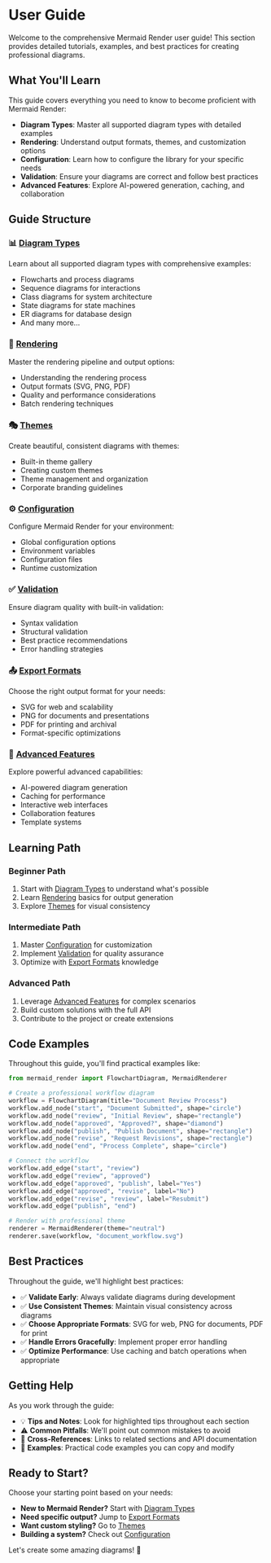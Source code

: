# User Guide

Welcome to the comprehensive Mermaid Render user guide! This section provides detailed tutorials, examples, and best practices for creating professional diagrams.

## What You'll Learn

This guide covers everything you need to know to become proficient with Mermaid Render:

- **Diagram Types**: Master all supported diagram types with detailed examples
- **Rendering**: Understand output formats, themes, and customization options
- **Configuration**: Learn how to configure the library for your specific needs
- **Validation**: Ensure your diagrams are correct and follow best practices
- **Advanced Features**: Explore AI-powered generation, caching, and collaboration

## Guide Structure

### 📊 [Diagram Types](diagram-types.md)

Learn about all supported diagram types with comprehensive examples:

- Flowcharts and process diagrams
- Sequence diagrams for interactions
- Class diagrams for system architecture
- State diagrams for state machines
- ER diagrams for database design
- And many more...

### 🎨 [Rendering](rendering.md)

Master the rendering pipeline and output options:

- Understanding the rendering process
- Output formats (SVG, PNG, PDF)
- Quality and performance considerations
- Batch rendering techniques

### 🎭 [Themes](themes.md)

Create beautiful, consistent diagrams with themes:

- Built-in theme gallery
- Creating custom themes
- Theme management and organization
- Corporate branding guidelines

### ⚙️ [Configuration](configuration.md)

Configure Mermaid Render for your environment:

- Global configuration options
- Environment variables
- Configuration files
- Runtime customization

### ✅ [Validation](validation.md)

Ensure diagram quality with built-in validation:

- Syntax validation
- Structural validation
- Best practice recommendations
- Error handling strategies

### 📤 [Export Formats](export-formats.md)

Choose the right output format for your needs:

- SVG for web and scalability
- PNG for documents and presentations
- PDF for printing and archival
- Format-specific optimizations

### 🚀 [Advanced Features](advanced-features.md)

Explore powerful advanced capabilities:

- AI-powered diagram generation
- Caching for performance
- Interactive web interfaces
- Collaboration features
- Template systems

## Learning Path

### Beginner Path

1. Start with [Diagram Types](diagram-types.md) to understand what's possible
2. Learn [Rendering](rendering.md) basics for output generation
3. Explore [Themes](themes.md) for visual consistency

### Intermediate Path

1. Master [Configuration](configuration.md) for customization
2. Implement [Validation](validation.md) for quality assurance
3. Optimize with [Export Formats](export-formats.md) knowledge

### Advanced Path

1. Leverage [Advanced Features](advanced-features.md) for complex scenarios
2. Build custom solutions with the full API
3. Contribute to the project or create extensions

## Code Examples

Throughout this guide, you'll find practical examples like:

```python
from mermaid_render import FlowchartDiagram, MermaidRenderer

# Create a professional workflow diagram
workflow = FlowchartDiagram(title="Document Review Process")
workflow.add_node("start", "Document Submitted", shape="circle")
workflow.add_node("review", "Initial Review", shape="rectangle")
workflow.add_node("approved", "Approved?", shape="diamond")
workflow.add_node("publish", "Publish Document", shape="rectangle")
workflow.add_node("revise", "Request Revisions", shape="rectangle")
workflow.add_node("end", "Process Complete", shape="circle")

# Connect the workflow
workflow.add_edge("start", "review")
workflow.add_edge("review", "approved")
workflow.add_edge("approved", "publish", label="Yes")
workflow.add_edge("approved", "revise", label="No")
workflow.add_edge("revise", "review", label="Resubmit")
workflow.add_edge("publish", "end")

# Render with professional theme
renderer = MermaidRenderer(theme="neutral")
renderer.save(workflow, "document_workflow.svg")
```

## Best Practices

Throughout the guide, we'll highlight best practices:

- ✅ **Validate Early**: Always validate diagrams during development
- ✅ **Use Consistent Themes**: Maintain visual consistency across diagrams
- ✅ **Choose Appropriate Formats**: SVG for web, PNG for documents, PDF for print
- ✅ **Handle Errors Gracefully**: Implement proper error handling
- ✅ **Optimize Performance**: Use caching and batch operations when appropriate

## Getting Help

As you work through the guide:

- 💡 **Tips and Notes**: Look for highlighted tips throughout each section
- ⚠️ **Common Pitfalls**: We'll point out common mistakes to avoid
- 🔗 **Cross-References**: Links to related sections and API documentation
- 📝 **Examples**: Practical code examples you can copy and modify

## Ready to Start?

Choose your starting point based on your needs:

- **New to Mermaid Render?** Start with [Diagram Types](diagram-types.md)
- **Need specific output?** Jump to [Export Formats](export-formats.md)
- **Want custom styling?** Go to [Themes](themes.md)
- **Building a system?** Check out [Configuration](configuration.md)

Let's create some amazing diagrams! 🎨
